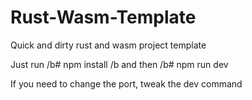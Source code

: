 # Rust-Wasm-Template
Quick and dirty rust and wasm project template

Just run /b# npm install /b
and then /b# npm run dev

If you need to change the port, tweak the dev command
